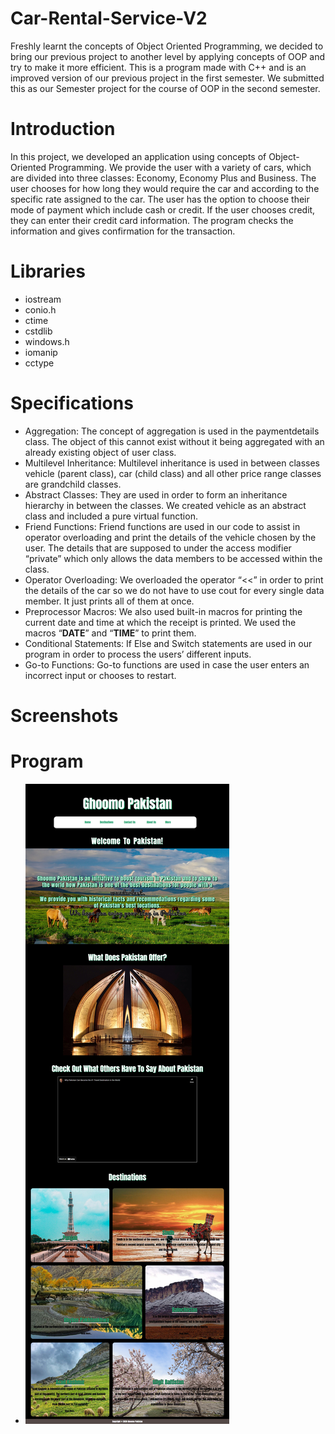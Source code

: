 # Car-Rental-Service-V2
Freshly learnt the concepts of Object Oriented Programming, we decided to bring our previous project to another level by applying concepts of OOP and try to make it more efficient. This is a program made with C++ and is an improved version of our previous project in the first semester.  We submitted this as our Semester project for the course of OOP in the second semester. 

# Introduction
In this project, we developed an application using concepts of Object-Oriented Programming. We provide the user with a variety of cars, which are divided into three classes: Economy, Economy Plus and Business. The user chooses for how long they would require the car and according to the specific rate assigned to the car. The user has the option to choose their mode of payment which include cash or credit. If the user chooses credit, they can enter their credit card information. The program checks the information and gives confirmation for the transaction.      

# Libraries
- iostream
- conio.h
- ctime
- cstdlib
- windows.h
- iomanip
- cctype

# Specifications
-	Aggregation: The concept of aggregation is used in the paymentdetails class. The object of this cannot exist without it being aggregated with an already existing object of user class.
-	Multilevel Inheritance: Multilevel inheritance is used in between classes vehicle (parent class), car (child class) and all other price range classes are grandchild classes.
-	Abstract Classes: They are used in order to form an inheritance hierarchy in between the classes. We created vehicle as an abstract class and included a pure virtual function. 
-	Friend Functions: Friend functions are used in our code to assist in operator overloading and print the details of the vehicle chosen by the user. The details that are supposed to under the access modifier “private” which only allows the data members to be accessed within the class.
-	Operator Overloading: We overloaded the operator “<<” in order to print the details of the car so we do not have to use cout for every single data member. It just prints all of them at once.
-	Preprocessor Macros: We also used built-in macros for printing the current date and time at which the receipt is printed. We used the macros “__DATE__” and “__TIME__” to print them.
-	Conditional Statements: If Else and Switch statements are used in our program in order to process the users’ different inputs.
-	Go-to Functions: Go-to functions are used in case the user enters an incorrect input or chooses to restart.        

# Screenshots
# Program
- ![Homepage](https://github.com/sydalirza/Ghoomo-Pakistan/blob/main/Web%20capture_1-10-2022_124344_.jpeg)
